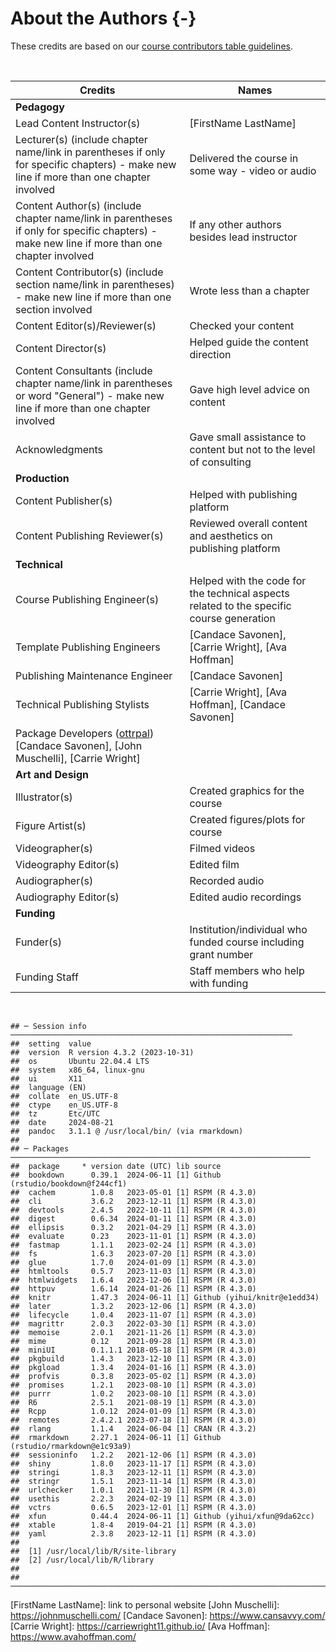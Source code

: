 
# About the Authors {-}

These credits are based on our [course contributors table guidelines](https://www.ottrproject.org/more_features.html#giving-credits-to-contributors).

&nbsp;
&nbsp;

|Credits|Names|
|-------|-----|
|**Pedagogy**||
|Lead Content Instructor(s)|[FirstName LastName]|
|Lecturer(s) (include chapter name/link in parentheses if only for specific chapters) - make new line if more than one chapter involved| Delivered the course in some way - video or audio|
|Content Author(s) (include chapter name/link in parentheses if only for specific chapters) - make new line if more than one chapter involved | If any other authors besides lead instructor|
|Content Contributor(s) (include section name/link in parentheses) - make new line if more than one section involved|  Wrote less than a chapter|
|Content Editor(s)/Reviewer(s) | Checked your content|
|Content Director(s) | Helped guide the content direction|
|Content Consultants (include chapter name/link in parentheses or word "General") - make new line if more than one chapter involved | Gave high level advice on content|
|Acknowledgments| Gave small assistance to content but not to the level of consulting |
|**Production**||
|Content Publisher(s)| Helped with publishing platform|
|Content Publishing Reviewer(s)| Reviewed overall content and aesthetics on publishing platform|
|**Technical**||
|Course Publishing Engineer(s)| Helped with the code for the technical aspects related to the specific course generation|
|Template Publishing Engineers|[Candace Savonen], [Carrie Wright], [Ava Hoffman]|
|Publishing Maintenance Engineer|[Candace Savonen]|
|Technical Publishing Stylists|[Carrie Wright], [Ava Hoffman], [Candace Savonen]|
|Package Developers ([ottrpal]) [Candace Savonen], [John Muschelli], [Carrie Wright]|
|**Art and Design**||
|Illustrator(s)| Created graphics for the course|
|Figure Artist(s)| Created figures/plots for course|
|Videographer(s)| Filmed videos|
|Videography Editor(s)| Edited film|
|Audiographer(s)| Recorded audio|
|Audiography Editor(s)| Edited audio recordings|
|**Funding**||
|Funder(s)| Institution/individual who funded course including grant number|
|Funding Staff| Staff members who help with funding|

&nbsp;


```
## ─ Session info ───────────────────────────────────────────────────────────────
##  setting  value
##  version  R version 4.3.2 (2023-10-31)
##  os       Ubuntu 22.04.4 LTS
##  system   x86_64, linux-gnu
##  ui       X11
##  language (EN)
##  collate  en_US.UTF-8
##  ctype    en_US.UTF-8
##  tz       Etc/UTC
##  date     2024-08-21
##  pandoc   3.1.1 @ /usr/local/bin/ (via rmarkdown)
## 
## ─ Packages ───────────────────────────────────────────────────────────────────
##  package     * version date (UTC) lib source
##  bookdown      0.39.1  2024-06-11 [1] Github (rstudio/bookdown@f244cf1)
##  cachem        1.0.8   2023-05-01 [1] RSPM (R 4.3.0)
##  cli           3.6.2   2023-12-11 [1] RSPM (R 4.3.0)
##  devtools      2.4.5   2022-10-11 [1] RSPM (R 4.3.0)
##  digest        0.6.34  2024-01-11 [1] RSPM (R 4.3.0)
##  ellipsis      0.3.2   2021-04-29 [1] RSPM (R 4.3.0)
##  evaluate      0.23    2023-11-01 [1] RSPM (R 4.3.0)
##  fastmap       1.1.1   2023-02-24 [1] RSPM (R 4.3.0)
##  fs            1.6.3   2023-07-20 [1] RSPM (R 4.3.0)
##  glue          1.7.0   2024-01-09 [1] RSPM (R 4.3.0)
##  htmltools     0.5.7   2023-11-03 [1] RSPM (R 4.3.0)
##  htmlwidgets   1.6.4   2023-12-06 [1] RSPM (R 4.3.0)
##  httpuv        1.6.14  2024-01-26 [1] RSPM (R 4.3.0)
##  knitr         1.47.3  2024-06-11 [1] Github (yihui/knitr@e1edd34)
##  later         1.3.2   2023-12-06 [1] RSPM (R 4.3.0)
##  lifecycle     1.0.4   2023-11-07 [1] RSPM (R 4.3.0)
##  magrittr      2.0.3   2022-03-30 [1] RSPM (R 4.3.0)
##  memoise       2.0.1   2021-11-26 [1] RSPM (R 4.3.0)
##  mime          0.12    2021-09-28 [1] RSPM (R 4.3.0)
##  miniUI        0.1.1.1 2018-05-18 [1] RSPM (R 4.3.0)
##  pkgbuild      1.4.3   2023-12-10 [1] RSPM (R 4.3.0)
##  pkgload       1.3.4   2024-01-16 [1] RSPM (R 4.3.0)
##  profvis       0.3.8   2023-05-02 [1] RSPM (R 4.3.0)
##  promises      1.2.1   2023-08-10 [1] RSPM (R 4.3.0)
##  purrr         1.0.2   2023-08-10 [1] RSPM (R 4.3.0)
##  R6            2.5.1   2021-08-19 [1] RSPM (R 4.3.0)
##  Rcpp          1.0.12  2024-01-09 [1] RSPM (R 4.3.0)
##  remotes       2.4.2.1 2023-07-18 [1] RSPM (R 4.3.0)
##  rlang         1.1.4   2024-06-04 [1] CRAN (R 4.3.2)
##  rmarkdown     2.27.1  2024-06-11 [1] Github (rstudio/rmarkdown@e1c93a9)
##  sessioninfo   1.2.2   2021-12-06 [1] RSPM (R 4.3.0)
##  shiny         1.8.0   2023-11-17 [1] RSPM (R 4.3.0)
##  stringi       1.8.3   2023-12-11 [1] RSPM (R 4.3.0)
##  stringr       1.5.1   2023-11-14 [1] RSPM (R 4.3.0)
##  urlchecker    1.0.1   2021-11-30 [1] RSPM (R 4.3.0)
##  usethis       2.2.3   2024-02-19 [1] RSPM (R 4.3.0)
##  vctrs         0.6.5   2023-12-01 [1] RSPM (R 4.3.0)
##  xfun          0.44.4  2024-06-11 [1] Github (yihui/xfun@9da62cc)
##  xtable        1.8-4   2019-04-21 [1] RSPM (R 4.3.0)
##  yaml          2.3.8   2023-12-11 [1] RSPM (R 4.3.0)
## 
##  [1] /usr/local/lib/R/site-library
##  [2] /usr/local/lib/R/library
## 
## ──────────────────────────────────────────────────────────────────────────────
```

<!-- Author information -->

[FirstName LastName]: link to personal website
[John Muschelli]: https://johnmuschelli.com/
[Candace Savonen]: https://www.cansavvy.com/
[Carrie Wright]: https://carriewright11.github.io/
[Ava Hoffman]: https://www.avahoffman.com/

<!-- Links -->

[ottrpal]: https://github.com/jhudsl/ottrpal

<!-- Fill out this table using these instructions: https://github.com/jhudsl/OTTR_Template/wiki/How-to-give-credits

For JHU courses, You will need to add Ira as a credit:

|Content Publisher|[Ira Gooding]|
...
[Ira Gooding]: https://publichealth.jhu.edu/faculty/4130/ira-gooding
-->
